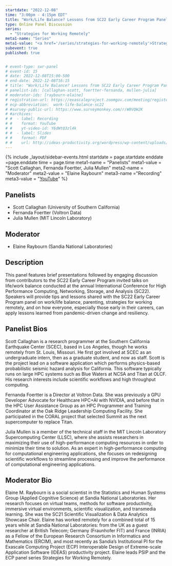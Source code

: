 ```yaml
---
startdate: "2022-12-08"
time: "3:00pm - 4:15pm EDT"
title: "Work/Life Balance? Lessons from SC22 Early Career Program Panelists"
type: Online Panel Discussion
series: 
  - "Strategies for Working Remotely"
meta1-name: "Series"
meta1-value: "<a href='/series/strategies-for-working-remotely'>Strategies for Working Remotely</a>"
subevent: true
published: true


# event-type: swr-panel
# event-id: 15
# date: 2022-12-08T15:00-500
# end-date: 2022-12-08T16:15
# title: "Work/Life Balance? Lessons from SC22 Early Career Program Panelists" 
# panelist-ids: [callaghan-scott, foertter-fernanda, mullen-julia]
# moderator-ids: [raybourn-elaine]
# registration-url: https://exascaleproject.zoomgov.com/meeting/register/vJItce2spjouGd8IGPZBSdIigXMI7oAsXsE
# ecp-abbreviation:  work-life-balance-sc22
# #survey-public-url: https://www.surveymonkey.com/r/W8VQW2K
# #archives:
# #  - label: Recording
# #    format: YouTube
# #    yt-video-id: Y6dWtQ3zl4k
# #  - label: Slides
# #    format: PDF
# #    url: http://ideas-productivity.org/wordpress/wp-content/uploads/2021/03/swr008-creativity.pdf
---
```


<!-- Event Sidebar -->
{% 	include _layout/sidebar-events.html 
  startdate = page.startdate
  enddate =page.enddate
  time = page.time
meta1-name = "Panelists"
meta1-value = "Scott Callaghan, Fernanda Foertter, Julia Mullen"
meta2-name = "Moderator"
meta2-value = "Elaine Raybourn"
meta3-name ="Recording"
meta3-value = "<a href='https://www.youtube.com/watch?v=EWZCrnWYh8U'>YouTube</a>"
%}

## Panelists

- Scott Callaghan (University of Southern California)
- Fernanda Foertter (Voltron Data)
- Julia Mullen (MIT Lincoln Laboratory)

## Moderator

- Elaine Raybourn (Sandia National Laboratories)

## Description

This panel features brief presentations followed by engaging discussion from contributors to the SC22 Early Career Program invited talks on life/work balance conducted at the annual International Conference for High Performance Computing, Networking, Storage, and Analysis (SC22). Speakers will provide tips and lessons shared with the SC22 Early Career Program panel on work/life balance, parenting, strategies for working remotely, and on how everyone, especially those early in their careers, can apply lessons learned from pandemic-driven change and resiliency.

## Panelist Bios

Scott Callaghan is a research programmer at the Southern California Earthquake Center (SCEC), based in Los Angeles, though he works remotely from St. Louis, Missouri. He first got involved at SCEC as an undergraduate intern, then as a graduate student, and now as staff. Scott is the project lead on a software application which performs physics-based probabilistic seismic hazard analysis for California. This software typically runs on large HPC systems such as Blue Waters at NCSA and Titan at OLCF. His research interests include scientific workflows and high throughput computing.

Fernanda Foertter is a Director at Voltron Data. She was previously a GPU Developer Advocate for Healthcare HPC+AI with NVIDIA, and before that in the HPC User Assistance Group as an HPC Programmer and Training Coordinator at the Oak Ridge Leadership Computing Facility. She participated in the CORAL project that selected Summit as the next supercomputer to replace Titan.

Julia Mullen is a member of the technical staff in the MIT Lincoln Laboratory Supercomputing Center (LLSC), where she assists researchers in maximizing their use of high-performance computing resources in order to minimize their time to solution. As an expert in high-performance computing for computational engineering applications, she focuses on redesigning scientific workflows to streamline processing and improve the performance of computational engineering applications.

## Moderator Bio

Elaine M. Raybourn is a social scientist in the Statistics and Human Systems Group (Applied Cognitive Science) at Sandia National Laboratories. Her research focuses on virtual teams, methods for software productivity, immersive virtual environments, scientific visualization, and transmedia learning. She was the SC21 Scientific Visualization & Data Analytics Showcase Chair. Elaine has worked remotely for a combined total of 15 years while at Sandia National Laboratories: from the UK as a guest researcher at British Telecom; Germany (Fraunhofer FIT) and France (INRIA) as a Fellow of the European Research Consortium in Informatics and Mathematics (ERCIM), and most recently as Sandia’s Institutional PI for the Exascale Computing Project (ECP) Interoperable Design of Extreme-scale Application Software (IDEAS) productivity project. Elaine leads PSIP and the ECP panel series Strategies for Working Remotely.
